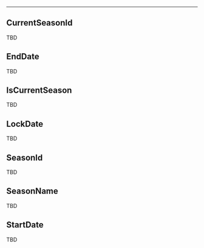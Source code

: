 ___

## CurrentSeasonId

TBD

## EndDate

TBD

## IsCurrentSeason

TBD

## LockDate

TBD

## SeasonId

TBD

## SeasonName

TBD

## StartDate

TBD